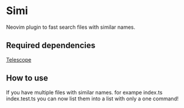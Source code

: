 # Simi
Neovim plugin to fast search files with similar names. 

## Required dependencies

[Telescope](https://github.com/nvim-telescope/telescope.nvim)

## How to use

If you have multiple files with similar names. for exampe index.ts index.test.ts you can now list them into a list with only a one command!
